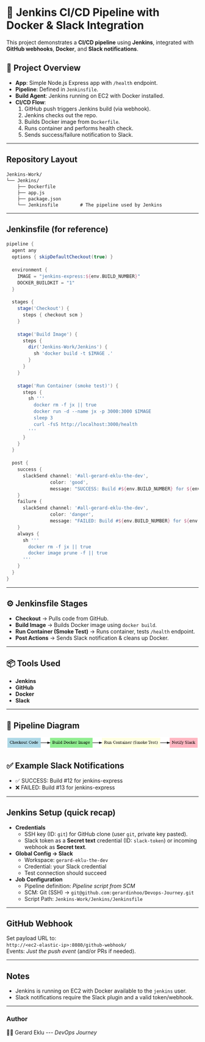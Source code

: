 # 🚀 Jenkins CI/CD Pipeline with Docker & Slack Integration

This project demonstrates a **CI/CD pipeline** using **Jenkins**,
integrated with **GitHub webhooks**, **Docker**, and **Slack
notifications**.

## 📂 Project Overview

- **App**: Simple Node.js Express app with `/health` endpoint.
- **Pipeline**: Defined in `Jenkinsfile`.
- **Build Agent**: Jenkins running on EC2 with Docker installed.
- **CI/CD Flow**:
  1.  GitHub push triggers Jenkins build (via webhook).
  2.  Jenkins checks out the repo.
  3.  Builds Docker image from `Dockerfile`.
  4.  Runs container and performs health check.
  5.  Sends success/failure notification to Slack.

---

## Repository Layout

```
Jenkins-Work/
└── Jenkins/
    ├── Dockerfile
    ├── app.js
    ├── package.json
    └── Jenkinsfile        # The pipeline used by Jenkins
```

---

## Jenkinsfile (for reference)

```groovy
pipeline {
  agent any
  options { skipDefaultCheckout(true) }

  environment {
    IMAGE = "jenkins-express:${env.BUILD_NUMBER}"
    DOCKER_BUILDKIT = "1"
  }

  stages {
    stage('Checkout') {
      steps { checkout scm }
    }

    stage('Build Image') {
      steps {
        dir('Jenkins-Work/Jenkins') {
          sh 'docker build -t $IMAGE .'
        }
      }
    }

    stage('Run Container (smoke test)') {
      steps {
        sh '''
          docker rm -f jx || true
          docker run -d --name jx -p 3000:3000 $IMAGE
          sleep 3
          curl -fsS http://localhost:3000/health
        '''
      }
    }
  }

  post {
    success {
      slackSend channel: '#all-gerard-eklu-the-dev',
                color: 'good',
                message: "SUCCESS: Build #${env.BUILD_NUMBER} for ${env.JOB_NAME}"
    }
    failure {
      slackSend channel: '#all-gerard-eklu-the-dev',
                color: 'danger',
                message: "FAILED: Build #${env.BUILD_NUMBER} for ${env.JOB_NAME}"
    }
    always {
      sh '''
        docker rm -f jx || true
        docker image prune -f || true
      '''
    }
  }
}
```

---

## ⚙️ Jenkinsfile Stages

- **Checkout** → Pulls code from GitHub.
- **Build Image** → Builds Docker image using `docker build`.
- **Run Container (Smoke Test)** → Runs container, tests `/health`
  endpoint.
- **Post Actions** → Sends Slack notification & cleans up Docker.

---

## 📦 Tools Used

- **Jenkins**
- **GitHub**
- **Docker**
- **Slack**

---

## 🔗 Pipeline Diagram

![Pipeline Diagram](jenkins_pipeline_diagram.png)

## ✅ Example Slack Notifications

- ✅ SUCCESS: Build #12 for jenkins-express
- ❌ FAILED: Build #13 for jenkins-express

---

## Jenkins Setup (quick recap)

- **Credentials**
  - SSH key (ID: `git`) for GitHub clone (user `git`, private key pasted).
  - Slack token as a **Secret text** credential (ID: `slack-token`) or incoming webhook as **Secret text**.
- **Global Config → Slack**
  - Workspace: `gerard-eklu-the-dev`
  - Credential: your Slack credential
  - Test connection should succeed
- **Job Configuration**
  - Pipeline definition: _Pipeline script from SCM_
  - SCM: Git (SSH) → `git@github.com:gerardinhoo/Devops-Journey.git`
  - Script Path: `Jenkins-Work/Jenkins/Jenkinsfile`

---

## GitHub Webhook

Set payload URL to:  
`http://<ec2-elastic-ip>:8080/github-webhook/`  
Events: _Just the push event_ (and/or PRs if needed).

---

## Notes

- Jenkins is running on EC2 with Docker available to the `jenkins` user.
- Slack notifications require the Slack plugin and a valid token/webhook.

---

### Author

👨‍💻 Gerard Eklu --- _DevOps Journey_
